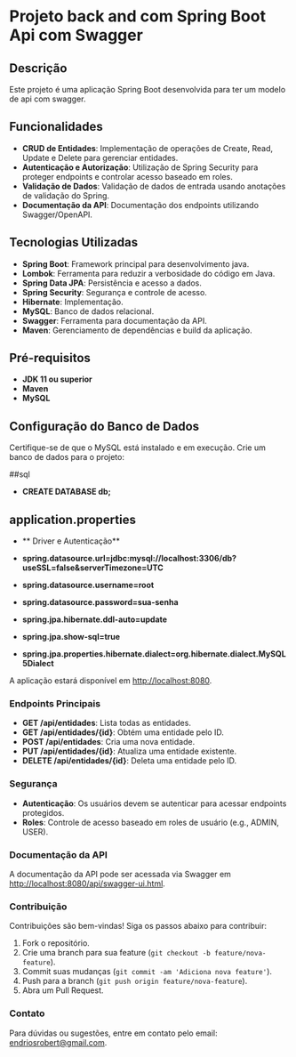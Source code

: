 # Projeto back and com Spring Boot Api com Swagger

## Descrição
Este projeto é uma aplicação Spring Boot desenvolvida para ter um modelo de api com swagger.

## Funcionalidades
- **CRUD de Entidades**: Implementação de operações de Create, Read, Update e Delete para gerenciar entidades.
- **Autenticação e Autorização**: Utilização de Spring Security para proteger endpoints e controlar acesso baseado em roles.
- **Validação de Dados**: Validação de dados de entrada usando anotações de validação do Spring.
- **Documentação da API**: Documentação dos endpoints utilizando Swagger/OpenAPI.

## Tecnologias Utilizadas
- **Spring Boot**: Framework principal para desenvolvimento java.
- **Lombok**: Ferramenta para reduzir a verbosidade do código em Java.
- **Spring Data JPA**: Persistência e acesso a dados.
- **Spring Security**: Segurança e controle de acesso.
- **Hibernate**: Implementação.
- **MySQL**: Banco de dados relacional.
- **Swagger**: Ferramenta para documentação da API.
- **Maven**: Gerenciamento de dependências e build da aplicação.

## Pré-requisitos
- **JDK 11 ou superior**
- **Maven**
- **MySQL**

## Configuração do Banco de Dados
Certifique-se de que o MySQL está instalado e em execução. Crie um banco de dados para o projeto:

##sql
- **CREATE DATABASE db;**

## application.properties
- ** Driver e Autenticação**
- **spring.datasource.url=jdbc:mysql://localhost:3306/db?useSSL=false&serverTimezone=UTC**
- **spring.datasource.username=root**
- **spring.datasource.password=sua-senha**

- **spring.jpa.hibernate.ddl-auto=update**
- **spring.jpa.show-sql=true**
- **spring.jpa.properties.hibernate.dialect=org.hibernate.dialect.MySQL5Dialect**

A aplicação estará disponível em [http://localhost:8080](http://localhost:8080).

### Endpoints Principais
- **GET /api/entidades**: Lista todas as entidades.
- **GET /api/entidades/{id}**: Obtém uma entidade pelo ID.
- **POST /api/entidades**: Cria uma nova entidade.
- **PUT /api/entidades/{id}**: Atualiza uma entidade existente.
- **DELETE /api/entidades/{id}**: Deleta uma entidade pelo ID.

### Segurança
- **Autenticação**: Os usuários devem se autenticar para acessar endpoints protegidos.
- **Roles**: Controle de acesso baseado em roles de usuário (e.g., ADMIN, USER).

### Documentação da API
A documentação da API pode ser acessada via Swagger em [http://localhost:8080/api/swagger-ui.html](http://localhost:8080/api/swagger-ui.html).

### Contribuição
Contribuições são bem-vindas! Siga os passos abaixo para contribuir:

1. Fork o repositório.
2. Crie uma branch para sua feature (`git checkout -b feature/nova-feature`).
3. Commit suas mudanças (`git commit -am 'Adiciona nova feature'`).
4. Push para a branch (`git push origin feature/nova-feature`).
5. Abra um Pull Request.

### Contato
Para dúvidas ou sugestões, entre em contato pelo email: endriosrobert@gmail.com.
